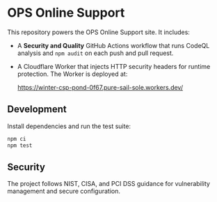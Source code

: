 # OPS Online Support

This repository powers the OPS Online Support site. It includes:

- A **Security and Quality** GitHub Actions workflow that runs CodeQL analysis and `npm audit` on each push and pull request.
- A Cloudflare Worker that injects HTTP security headers for runtime protection. The Worker is deployed at:

  https://winter-csp-pond-0f67.pure-sail-sole.workers.dev/

## Development

Install dependencies and run the test suite:

```bash
npm ci
npm test
```

## Security

The project follows NIST, CISA, and PCI DSS guidance for vulnerability management and secure configuration.

